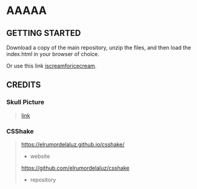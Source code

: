 # AAAAA

## GETTING STARTED

Download a copy of the main repository, unzip the files, and then load the index.html in your browser of choice.

Or use this link [iscreamforicecream](https://kingofcaves.github.io/AAAAA/).

## CREDITS

### Skull Picture

> [link](https://images-na.ssl-images-amazon.com/images/I/71zAwng1MNL._SL1200_.jpg)

### CSShake

> https://elrumordelaluz.github.io/csshake/
>   - website
>
> https://github.com/elrumordelaluz/csshake
>   - repository
